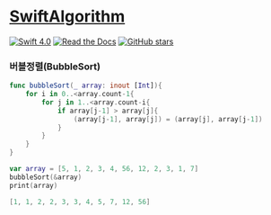 # [SwiftAlgorithm](https://github.com/pikachu987/SwiftAlgorithm "SwiftAlgorithm")

[![Swift 4.0](https://img.shields.io/badge/Swift-4.0-orange.svg?style=flat)](https://developer.apple.com/swift/)
[![Read the Docs](https://img.shields.io/readthedocs/pip.svg)](https://github.com/pikachu987/SwiftAlgorithm)
[![GitHub stars](https://img.shields.io/github/stars/badges/shields.svg?style=social&label=Stars)](https://github.com/pikachu987/SwiftAlgorithm)

### 버블정렬(BubbleSort)

```swift
func bubbleSort(_ array: inout [Int]){
    for i in 0..<array.count-1{
        for j in 1..<array.count-i{
            if array[j-1] > array[j]{
                (array[j-1], array[j]) = (array[j], array[j-1])
            }
        }
    }
}

var array = [5, 1, 2, 3, 4, 56, 12, 2, 3, 1, 7]
bubbleSort(&array)
print(array)
```
```swift
[1, 1, 2, 2, 3, 3, 4, 5, 7, 12, 56]
```
